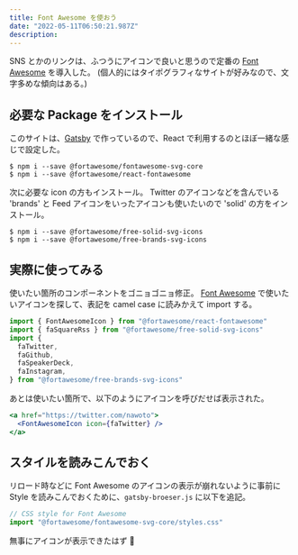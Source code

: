 ```yaml
---
title: Font Awesome を使おう
date: "2022-05-11T06:50:21.987Z"
description:
---
```


SNS とかのリンクは、ふつうにアイコンで良いと思うので定番の [Font Awesome](https://fontawesome.com/) を導入した。
(個人的にはタイポグラフィなサイトが好みなので、文字多めな傾向はある。)

## 必要な Package をインストール

このサイトは、[Gatsby](https://www.gatsbyjs.com/) で作っているので、React で利用するのとほぼ一緒な感じで設定した。

```
$ npm i --save @fortawesome/fontawesome-svg-core
$ npm i --save @fortawesome/react-fontawesome
```

次に必要な icon の方もインストール。
Twitter のアイコンなどを含んでいる 'brands' と Feed アイコンをいったアイコンも使いたいので 'solid' の方をインストール。

```
$ npm i --save @fortawesome/free-solid-svg-icons
$ npm i --save @fortawesome/free-brands-svg-icons
```

## 実際に使ってみる

使いたい箇所のコンポーネントをゴニョゴニョ修正。
[Font Awesome](https://fontawesome.com/) で使いたいアイコンを探して、表記を camel case に読みかえて import する。

```js
import { FontAwesomeIcon } from "@fortawesome/react-fontawesome"
import { faSquareRss } from "@fortawesome/free-solid-svg-icons"
import {
  faTwitter,
  faGithub,
  faSpeakerDeck,
  faInstagram,
} from "@fortawesome/free-brands-svg-icons"
```

あとは使いたい箇所で、以下のようにアイコンを呼びだせば表示された。

```jsx
<a href="https://twitter.com/nawoto">
  <FontAwesomeIcon icon={faTwitter} />
</a>
```

## スタイルを読みこんでおく

リロード時などに Font Awesome のアイコンの表示が崩れないように事前に Style を読みこんでおくために、`gatsby-broeser.js` に以下を追記。

```js
// CSS style for Font Awesome
import "@fortawesome/fontawesome-svg-core/styles.css"
```

無事にアイコンが表示できたはず 🎉
